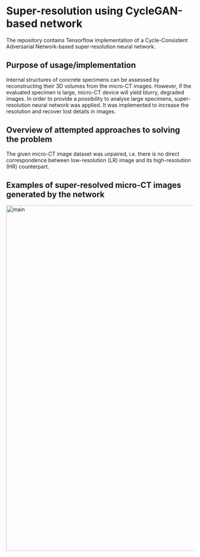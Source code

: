 # Super-resolution using CycleGAN-based network

The repository contains Tensorflow implementation of a Cycle-Consistent Adversarial Network-based super-resolution neural network. 

## Purpose of usage/implementation

Internal structures of concrete specimens can be assessed by reconstructing their 3D volumes from the micro-CT images. However, if the evaluated specimen is large, micro-CT device will yield blurry, degraded images. In order to provide a possibility to analyse large specimens, super-resolution neural network was applied. It was implemented to increase the resolution and recover lost details in images.

## Overview of attempted approaches to solving the problem

The given micro-CT image dataset was unpaired, i.e. there is no direct correspondence between low-resolution (LR) image and its high-resolution (HR) counterpart.


## Examples of super-resolved micro-CT images generated by the network

<img width="927" alt="main" src="https://user-images.githubusercontent.com/66497140/126190319-34fdeab8-277a-49ee-8552-c8aa04e3b418.png">
